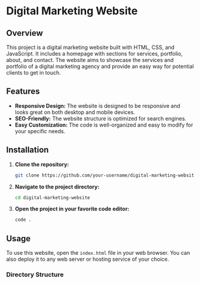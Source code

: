 # Digital Marketing Website

## Overview

This project is a digital marketing website built with HTML, CSS, and JavaScript. It includes a homepage with sections for services, portfolio, about, and contact. The website aims to showcase the services and portfolio of a digital marketing agency and provide an easy way for potential clients to get in touch.

## Features

- **Responsive Design:** The website is designed to be responsive and looks great on both desktop and mobile devices.
- **SEO-Friendly:** The website structure is optimized for search engines.
- **Easy Customization:** The code is well-organized and easy to modify for your specific needs.

## Installation

1. **Clone the repository:**
    ```bash
    git clone https://github.com/your-username/digital-marketing-website.git
    ```

2. **Navigate to the project directory:**
    ```bash
    cd digital-marketing-website
    ```

3. **Open the project in your favorite code editor:**
    ```bash
    code .
    ```

## Usage

To use this website, open the `index.html` file in your web browser. You can also deploy it to any web server or hosting service of your choice.

### Directory Structure
